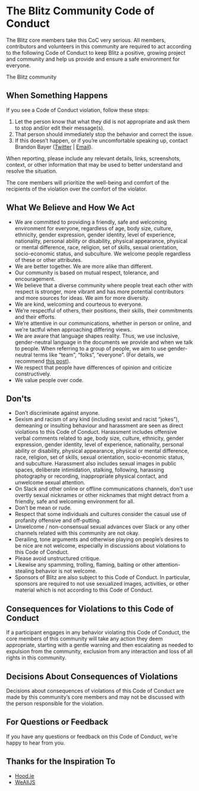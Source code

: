 # The Blitz Community Code of Conduct

The Blitz core members take this CoC very serious. All members, contributors and volunteers in this community are required to act according to the following Code of Conduct to keep Blitz a positive, growing project and community and help us provide and ensure a safe environment for everyone.

The Blitz community 

## When Something Happens
If you see a Code of Conduct violation, follow these steps:

1. Let the person know that what they did is not appropriate and ask them to stop and/or edit their message(s).
2. That person should immediately stop the behavior and correct the issue.
3. If this doesn’t happen, or if you’re uncomfortable speaking up, contact Brandon Bayer ([Twitter](https://twitter.com/flybayer) | [Email](mailto:b@bayer.ws)).

When reporting, please include any relevant details, links, screenshots, context, or other information that may be used to better understand and resolve the situation.

The core members will prioritize the well-being and comfort of the recipients of the violation over the comfort of the violator.

## What We Believe and How We Act

- We are committed to providing a friendly, safe and welcoming environment for everyone, regardless of age, body size, culture, ethnicity, gender expression, gender identity, level of experience, nationality, personal ability or disability, physical appearance, physical or mental difference, race, religion, set of skills, sexual orientation, socio-economic status, and subculture. We welcome people regardless of these or other attributes.
- We are better together. We are more alike than different.
- Our community is based on mutual respect, tolerance, and encouragement.
- We believe that a diverse community where people treat each other with respect is stronger, more vibrant and has more potential contributors and more sources for ideas. We aim for more diversity.
- We are kind, welcoming and courteous to everyone.
- We’re respectful of others, their positions, their skills, their commitments and their efforts.
- We’re attentive in our communications, whether in person or online, and we’re tactful when approaching differing views.
- We are aware that language shapes reality. Thus, we use inclusive, gender-neutral language in the documents we provide and when we talk to people. When referring to a group of people, we aim to use gender-neutral terms like “team”, “folks”, “everyone”. (For details, we recommend [this post](https://modelviewculture.com/pieces/gendered-language-feature-or-bug-in-software-documentation)).
- We respect that people have differences of opinion and criticize constructively.
- We value people over code.

## Don'ts

- Don’t discriminate against anyone.
- Sexism and racism of any kind (including sexist and racist “jokes”), demeaning or insulting behaviour and harassment are seen as direct violations to this Code of Conduct. Harassment includes offensive verbal comments related to age, body size, culture, ethnicity, gender expression, gender identity, level of experience, nationality, personal ability or disability, physical appearance, physical or mental difference, race, religion, set of skills, sexual orientation, socio-economic status, and subculture. Harassment also includes sexual images in public spaces, deliberate intimidation, stalking, following, harassing photography or recording, inappropriate physical contact, and unwelcome sexual attention.
- On Slack and other online or offline communications channels, don't use overtly sexual nicknames or other nicknames that might detract from a friendly, safe and welcoming environment for all.
- Don’t be mean or rude.
- Respect that some individuals and cultures consider the casual use of profanity offensive and off-putting.
- Unwelcome / non-consensual sexual advances over Slack or any other channels related with this community are not okay.
- Derailing, tone arguments and otherwise playing on people’s desires to be nice are not welcome, especially in discussions about violations to this Code of Conduct.
- Please avoid unstructured critique.
- Likewise any spamming, trolling, flaming, baiting or other attention-stealing behavior is not welcome.
- Sponsors of Blitz are also subject to this Code of Conduct. In particular, sponsors are required to not use sexualized images, activities, or other material which is not according to this Code of Conduct.

## Consequences for Violations to this Code of Conduct

If a participant engages in any behavior violating this Code of Conduct, the core members of this community will take any action they deem appropriate, starting with a gentle warning and then escalating as needed to expulsion from the community, exclusion from any interaction and loss of all rights in this community.

## Decisions About Consequences of Violations

Decisions about consequences of violations of this Code of Conduct are made by this community’s core members and may not be discussed with the person responsible for the violation.

## For Questions or Feedback

If you have any questions or feedback on this Code of Conduct, we’re happy to hear from you.

## Thanks for the Inspiration To

- [Hood.ie](http://hood.ie/code-of-conduct/)
- [WeAllJS](https://wealljs.org/code-of-conduct)
